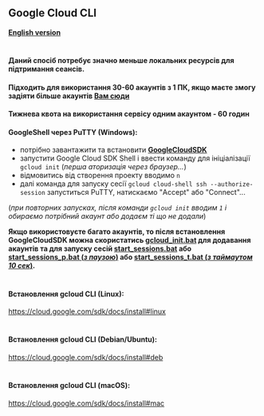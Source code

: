 ## Google Cloud CLI
**[English version](https://github.com/Operation-Stop-russia/Gcloudshell_ddos/blob/main/GShellSDK/README-EN.md)**
#
#### Даний спосіб потребує значно меньше локальних ресурсів для підтримання сеансів. 
#### Підходить для використання 30-60 акаунтів з 1 ПК, якщо маєте змогу задіяти більше акаунтів [Вам сюди](https://github.com/Operation-Stop-russia/CYBER_HAIL#readme)
#### Тижнева квота на використання сервісу одним акаунтом - 60 годин
#### GoogleShell через PuTTY (Windows): 
- потрібно завантажити та встановити **[GoogleCloudSDK](https://dl.google.com/dl/cloudsdk/channels/rapid/GoogleCloudSDKInstaller.exe)**
- запустити Google Cloud SDK Shell і ввести команду для ініціалізації `gcloud init` (*перша аторизація через браузер...*)
- відмовитись від створення проекту вводимо `n`
- далі команда для запуску сесії `gcloud cloud-shell ssh --authorize-session`
запуститься PuTTY, натискаємо "Accept" або "Connect"...    
    
(*при повторних запусках, після команди `gcloud init` вводим `1` і обираємо потрібний акаунт або додаєм ті що не додали*)

**Якщо використовуєте багато акаунтів, то після встановлення GoogleCloudSDK можна скористатись [gcloud_init.bat](https://raw.githubusercontent.com/Operation-Stop-russia/Gcloudshell_ddos/main/GShellSDK/gcloud_init.bat) для додавання акаунтів та для запуску сесій [start_sessions.bat](https://raw.githubusercontent.com/Operation-Stop-russia/Gcloudshell_ddos/main/GShellSDK/start_sessions.bat) або [start_sessions_p.bat (*з паузою*)](https://raw.githubusercontent.com/Operation-Stop-russia/Gcloudshell_ddos/main/GShellSDK/start_sessions_p.bat) або  [start_sessions_t.bat (*з таймаутом 10 сек*)](https://raw.githubusercontent.com/Operation-Stop-russia/Gcloudshell_ddos/main/GShellSDK/start_sessions_t.bat).**
#
#
#### Встановлення gcloud CLI (Linux):    
https://cloud.google.com/sdk/docs/install#linux
#
#### Встановлення gcloud CLI (Debian/Ubuntu):    
https://cloud.google.com/sdk/docs/install#deb
#
#### Встановлення gcloud CLI (macOS):    
https://cloud.google.com/sdk/docs/install#mac
